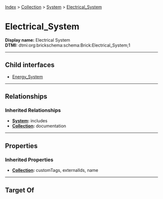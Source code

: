 [Index](../../../index.md) > [Collection](../../Collection.md) > [System](../System.md) > [Electrical_System](#)
# Electrical_System

**Display name:** Electrical System<br />
**DTMI:** dtmi:org:brickschema:schema:Brick:Electrical_System;1

---

## Child interfaces
* [Energy_System](Energy_System/Energy_System.md)

---

## Relationships

### Inherited Relationships
* **[System](../System.md):** includes
* **[Collection](../../Collection.md):** documentation

---

## Properties

### Inherited Properties
* **[Collection](../../Collection.md):** customTags, externalIds, name

---

## Target Of
